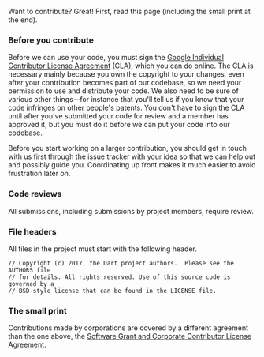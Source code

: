Want to contribute? Great! First, read this page (including the small print at
the end).

### Before you contribute

Before we can use your code, you must sign the
[Google Individual Contributor License Agreement](https://cla.developers.google.com/about/google-individual)
(CLA), which you can do online. The CLA is necessary mainly because you own the
copyright to your changes, even after your contribution becomes part of our
codebase, so we need your permission to use and distribute your code. We also
need to be sure of various other things—for instance that you'll tell us if you
know that your code infringes on other people's patents. You don't have to sign
the CLA until after you've submitted your code for review and a member has
approved it, but you must do it before we can put your code into our codebase.

Before you start working on a larger contribution, you should get in touch with
us first through the issue tracker with your idea so that we can help out and
possibly guide you. Coordinating up front makes it much easier to avoid
frustration later on.

### Code reviews

All submissions, including submissions by project members, require review.

### File headers

All files in the project must start with the following header.

    // Copyright (c) 2017, the Dart project authors.  Please see the AUTHORS file
    // for details. All rights reserved. Use of this source code is governed by a
    // BSD-style license that can be found in the LICENSE file.

### The small print

Contributions made by corporations are covered by a different agreement than the
one above, the
[Software Grant and Corporate Contributor License Agreement](https://developers.google.com/open-source/cla/corporate).

